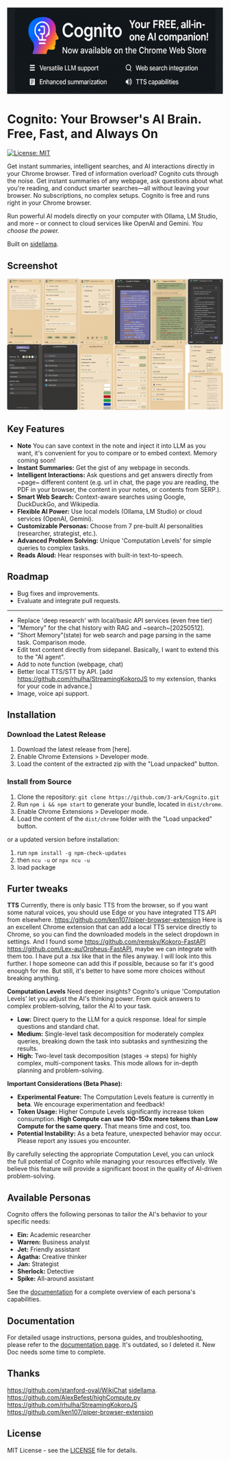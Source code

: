 ![title.png](docs/title.png)
# Cognito: Your Browser's AI Brain. Free, Fast, and Always On

[![License: MIT](https://img.shields.io/badge/License-MIT-yellow.svg)](https://opensource.org/licenses/MIT)

Get instant summaries, intelligent searches, and AI interactions directly in your Chrome browser. Tired of information overload? Cognito cuts through the noise. Get instant summaries of any webpage, ask questions about what you're reading, and conduct smarter searches—all without leaving your browser. No subscriptions, no complex setups. Cognito is free and runs right in your Chrome browser.

Run powerful AI models directly on your computer with Ollama, LM Studio, and more – or connect to cloud services like OpenAI and Gemini. *You choose the power.*

Built on [sidellama](https://github.com/gyopak/sidellama).

## Screenshot

![](docs/screenshot.png)

## Key Features

*   **Note** You can save context in the note and inject it into LLM as you want, it's convenient for you to compare or to embed context. Memory coming soon!
*   **Instant Summaries:** Get the gist of any webpage in seconds.
*   **Intelligent Interactions:** Ask questions and get answers directly from ~page~ different content (e.g. url in chat, the page you are reading, the PDF in your browser, the content in your notes, or contents from SERP.).
*   **Smart Web Search:** Context-aware searches using Google, DuckDuckGo, and Wikipedia.
*   **Flexible AI Power:** Use local models (Ollama, LM Studio) or cloud services (OpenAI, Gemini).
*   **Customizable Personas:** Choose from 7 pre-built AI personalities (researcher, strategist, etc.).
*   **Advanced Problem Solving:** Unique 'Computation Levels' for simple queries to complex tasks.
*   **Reads Aloud:** Hear responses with built-in text-to-speech.

## Roadmap

*   Bug fixes and improvements.
*   Evaluate and integrate pull requests.
---

*   Replace 'deep research' with local/basic API services (even free tier)
*   "Memory" for the chat history with RAG and ~search~[20250512].
*   "Short Memory"(state) for web search and page parsing in the same task. Comparison mode.
*   Edit text content directly from sidepanel. Basically, I want to extend this to the "AI agent".
*   Add to note function (webpage, chat)
*   Better local TTS/STT by API. [add https://github.com/rhulha/StreamingKokoroJS to my extension, thanks for your code in advance.]
*   Image, voice api support.
## Installation

### Download the Latest Release

1.  Download the latest release from [here].
2.  Enable Chrome Extensions > Developer mode.
3.  Load the content of the extracted zip with the "Load unpacked" button.

### Install from Source

1.  Clone the repository: `git clone https://github.com/3-ark/Cognito.git`
2.  Run `npm i && npm start` to generate your bundle, located in `dist/chrome`.
3.  Enable Chrome Extensions > Developer mode.
4.  Load the content of the `dist/chrome` folder with the "Load unpacked" button.

or a updated version before installation:
1. run `npm install -g npm-check-updates`
2. then `ncu -u` or `npx ncu -u`
3. load package

## Furter tweaks
**TTS** Currently, there is only basic TTS from the browser, so if you want some natural voices, you should use Edge or you have integrated TTS API from elsewhere. https://github.com/ken107/piper-browser-extension Here is an excellent Chrome extension that can add a local TTS service directly to Chrome, so you can find the downloaded models in the select dropdown in settings. And I found some https://github.com/remsky/Kokoro-FastAPI https://github.com/Lex-au/Orpheus-FastAPI, maybe we can integrate with them too. I have put a .tsx like that in the files anyway. I will look into this further. I hope someone can add this if possible, because so far it's good enough for me. But still, it's better to have some more choices without breaking anything.

**Computation Levels** Need deeper insights? Cognito's unique 'Computation Levels' let you adjust the AI's thinking power. From quick answers to complex problem-solving, tailor the AI to your task.

*   **Low:** Direct query to the LLM for a quick response. Ideal for simple questions and standard chat.
*   **Medium:** Single-level task decomposition for moderately complex queries, breaking down the task into subtasks and synthesizing the results.
*   **High:** Two-level task decomposition (stages → steps) for highly complex, multi-component tasks. This mode allows for in-depth planning and problem-solving.

**Important Considerations (Beta Phase):**

*   **Experimental Feature:** The Computation Levels feature is currently in **beta**. We encourage experimentation and feedback!
*   **Token Usage:** Higher Compute Levels significantly increase token consumption. **High Compute can use 100-150x more tokens than Low Compute for the same query.** That means time and cost, too.
*   **Potential Instability:** As a beta feature, unexpected behavior may occur. Please report any issues you encounter.

By carefully selecting the appropriate Computation Level, you can unlock the full potential of Cognito while managing your resources effectively. We believe this feature will provide a significant boost in the quality of AI-driven problem-solving.
   
## Available Personas

Cognito offers the following personas to tailor the AI's behavior to your specific needs:

*   **Ein:** Academic researcher
*   **Warren:** Business analyst
*   **Jet:** Friendly assistant
*   **Agatha:** Creative thinker
*   **Jan:** Strategist
*   **Sherlock:** Detective
*   **Spike:** All-around assistant

See the [documentation](DOCs.md) for a complete overview of each persona's capabilities.

## Documentation

For detailed usage instructions, persona guides, and troubleshooting, please refer to the [documentation page](DOCs.md).
It's outdated, so I deleted it. New Doc needs some time to complete.

## Thanks

https://github.com/stanford-oval/WikiChat
[sidellama](https://github.com/gyopak/sidellama).
https://github.com/AlexBefest/highCompute.py
https://github.com/rhulha/StreamingKokoroJS
https://github.com/ken107/piper-browser-extension

## License

MIT License - see the [LICENSE](LICENSE) file for details.

